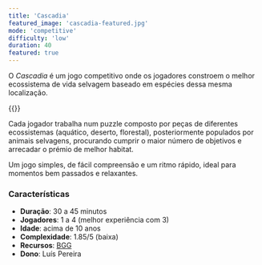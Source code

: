 ```yaml
---
title: 'Cascadia'
featured_image: 'cascadia-featured.jpg'
mode: 'competitive'
difficulty: 'low'
duration: 40
featured: true
---
```

O *Cascadia* é um jogo competitivo onde os jogadores constroem o melhor ecossistema de vida selvagem baseado em espécies dessa mesma localização.

<!--more-->

{{<render-featured-image>}}

Cada jogador trabalha num puzzle composto por peças de diferentes ecossistemas (aquático, deserto, florestal), posteriormente populados por animais selvagens, procurando cumprir o maior número de objetivos e arrecadar o prémio de melhor habitat.

Um jogo simples, de fácil compreensão e um ritmo rápido, ideal para momentos bem passados e relaxantes.

### Características

- **Duração**: 30 a 45 minutos
- **Jogadores**: 1 a 4 (melhor experiência com 3)
- **Idade**: acima de 10 anos
- **Complexidade**: 1.85/5 (baixa)
- **Recursos**: [BGG](https://boardgamegeek.com/boardgame/295947/cascadia)
- **Dono**: Luís Pereira
